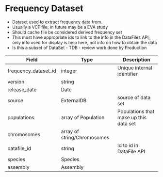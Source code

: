 # Frequency Dataset

* Dataset used to extract frequency data from.
* Usually a VCF file; in future may be a EVA study
* Should cache file be considered derived frequency set
* This must have appropriate ids to link to the info in the DataFiles API; only info used for display is help here, not info on how to obtain the data
* Is this a subset of DataSet - TDB - review work done by Production

| Field             | Type            | Description
|-------------------|-----------------|---------------------
| frequency_dataset_id| integer       | Unique internal identifier
| version           |string           |
| release_date      | Date            |
| source            | ExternalDB      | source of data set
| populations       | array of Population| Populations that make up this data set
| chromosomes       | array of string/Chromosomes|
| datafile_id        | string          | Id to id in DataFile API
| species           | Species         | 
| assembly          | Assembly        | 



 



















